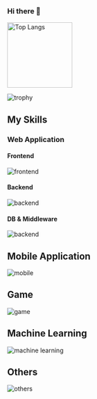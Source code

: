### Hi there 👋

<img alt="Top Langs" height="150px" src="https://github-readme-stats.vercel.app/api/top-langs/?username=Tomoya-Matsubara&layout=compact&theme=onedark&show_icons=true"/>


![trophy](https://github-profile-trophy.vercel.app/?username=Tomoya-Matsubara&theme=onedark&column=7)

## My Skills

### Web Application

#### Frontend

<img alt="frontend" src="https://skillicons.dev/icons?theme=light&perline=9&i=html,css,sass,svg,js,ts,jquery,react,nextjs" />

#### Backend
<img alt="backend" src="https://skillicons.dev/icons?theme=light&perline=8&i=php,go" />

#### DB & Middleware

<img alt="backend" src="https://skillicons.dev/icons?theme=light&perline=8&i=mysql,sqlite,wordpress,nginx,ansible,aws" />

## Mobile Application

<img alt="mobile" src="https://skillicons.dev/icons?theme=light&perline=8&i=java,kotlin,androidstudio,swift," />

## Game

<img alt="game" src="https://skillicons.dev/icons?theme=light&perline=8&i=cs,unity,blender" />

## Machine Learning

<img alt="machine learning" src="https://skillicons.dev/icons?theme=light&perline=8&i=py,tensorflow,pytorch" />

## Others

<img alt="others" src="https://skillicons.dev/icons?theme=light&perline=8&i=c,rust,matlab" />

